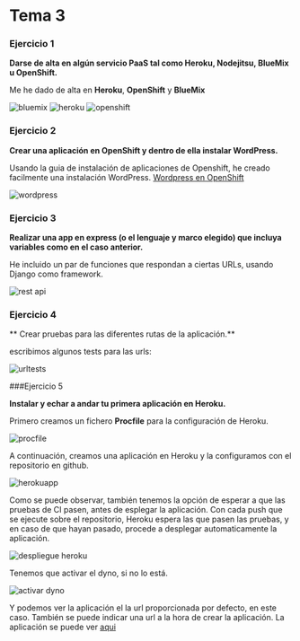 # Tema 3

### Ejercicio 1

**Darse de alta en algún servicio PaaS tal como Heroku, Nodejitsu, BlueMix u OpenShift.**

Me he dado de alta en **Heroku**, **OpenShift** y **BlueMix**

![bluemix](https://www.dropbox.com/s/z3r5qp7urdggchu/bluemixprofile.png?dl=1)
![heroku](https://www.dropbox.com/s/ri2b7us6zt2v85s/herokuprofile.png?dl=1)
![openshift](https://www.dropbox.com/s/70j4irdjlnyrqj0/opeshiftprofile.png?dl=1)

### Ejercicio 2

**Crear una aplicación en OpenShift y dentro de ella instalar WordPress.**

Usando la guia de instalación de aplicaciones de Openshift, he creado facilmente una instalación WordPress. [Wordpress en OpenShift](http://wordpress-paasforiv.rhcloud.com/)

![wordpress](https://www.dropbox.com/s/wgy2i84akvvqg83/wordpressopenshift.png?dl=1)


### Ejercicio 3

**Realizar una app en express (o el lenguaje y marco elegido) que incluya variables como en el caso anterior.**

He incluido un par de funciones que respondan a ciertas URLs, usando Django como framework.

![rest api](https://www.dropbox.com/s/lxdry4vahskcf9s/REST.png?dl=1)

### Ejercicio 4

** Crear pruebas para las diferentes rutas de la aplicación.**

escribimos algunos tests para las urls:

![urltests](https://www.dropbox.com/s/4z8ef4y1ehvsryo/pruebas%20vista.png?dl=1)

###Ejercicio 5

**Instalar y echar a andar tu primera aplicación en Heroku.**

Primero creamos un fichero **Procfile** para la configuración de Heroku.

![procfile](https://www.dropbox.com/s/yvr0ww4bmarwu24/procfile.png?dl=1)

A continuación, creamos una aplicación en Heroku y la configuramos con el repositorio en github.

![herokuapp](https://www.dropbox.com/s/5xt9qujy83xjcvi/herokuapp.png?dl=1)

Como se puede observar, también tenemos la opción de esperar a que las pruebas de CI pasen, antes de esplegar la aplicación. Con cada push que se ejecute sobre el repositorio, Heroku espera las que pasen las pruebas, y en caso de que hayan pasado, procede a desplegar automaticamente la aplicación.

![despliegue heroku](https://www.dropbox.com/s/jkhqevg2isplnwa/heroku%20log.png?dl=1)

Tenemos que activar el dyno, si no lo está.

![activar dyno](https://www.dropbox.com/s/n7t4kpryj6xw597/activar%20dyno.png?dl=1)

Y podemos ver la aplicación el la url proporcionada por defecto, en este caso. También se puede indicar una url a la hora de crear la aplicación. La aplicación se puede ver [aqui](arcane-springs-3380.herokuapp.com)















